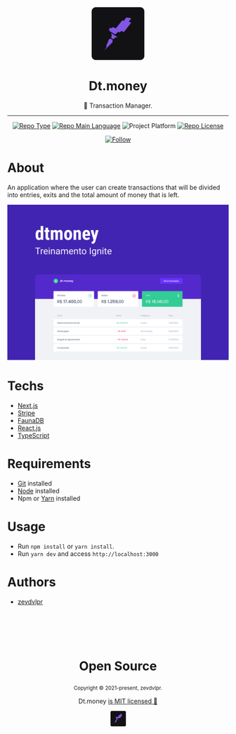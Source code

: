 <div align="center">
    <img src="/.github/rocketseat.png" width="120" />    
    <h1>Dt.money</h1>  
    <p>🏦 Transaction Manager.</p>    
    <hr />    
    <p>
        <a href="https://rocketseat.com/"><img src="https://img.shields.io/badge/type-ignite-red" alt="Repo Type" /></a>
        <a href="https://www.typescriptlang.org/"><img src="https://img.shields.io/badge/language-typescript-blue" alt="Repo Main Language" /></a>
        <img src="https://img.shields.io/badge/platform-web-blueviolet" alt="Project Platform" />                
        <a href="https://github.com/zevdvlpr/ignite-reactjs-dtmoney/tree/dev/LICENSE"><img src="https://img.shields.io/github/license/zevdvlpr/ignite-reactjs-dtmoney?color=red&label=license" alt="Repo License" /></a>
    </p>     
    <p><a href="https://www.linkedin.com/in/zevdvlpr" target="_blank"><img src="https://img.shields.io/twitter/url?label=Connect%20%40zevdvlpr&logo=linkedin&url=https%3A%2F%2Fwww.twitter.com%2zevdvlpr%2F" alt="Follow" /></a><p>
</div>

# About

An application where the user can create transactions that will be divided into entries, exits and the total amount of money that is left.

<img src="/.github/cover.png" width="700" /> 

# Techs

 - [Next.js](https://nextjs.org/) 
 - [Stripe](https://stripe.com/) 
 - [FaunaDB](https://fauna.com/) 
 - [React.js](https://reactjs.org/)
 - [TypeScript](https://www.typescriptlang.org/)

# Requirements

- [Git](https://git-scm.com/) installed
- [Node](https://node.js.org/) installed
- Npm or [Yarn](https://yarnpkg.com/) installed

# Usage

- Run `npm install` or `yarn install`.
- Run `yarn dev` and access `http://localhost:3000`

# Authors

- [zevdvlpr](https://github.com/zevdvlpr)

<br>
<br>
<br>
<br>

<div align="center">
  <h1>Open Source</h1>
  <sub>Copyright © 2021-present, zevdvlpr.</sub>
  <p>Dt.money <a href="https://github.com/zevdvlpr/ignite-reactjs-dtmoney/tree/dev/LICENSE">is MIT licensed 💖</a></p>
  <img src="/.github/rocketseat.png" width="35" />
</div>
